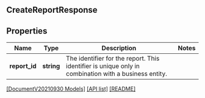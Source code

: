 ## CreateReportResponse

## Properties

Name | Type | Description | Notes
------------ | ------------- | ------------- | -------------
**report_id** | **string** | The identifier for the report. This identifier is unique only in combination with a business entity. |

[[DocumentV20210930 Models]](../) [[API list]](../../Api) [[README]](../../../README.md)
